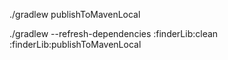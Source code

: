 


./gradlew publishToMavenLocal


 ./gradlew --refresh-dependencies :finderLib:clean :finderLib:publishToMavenLocal